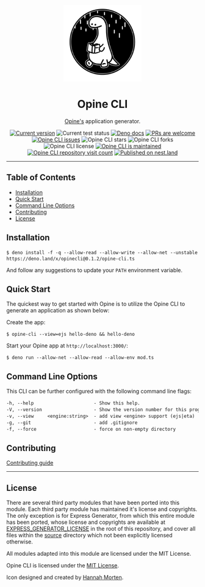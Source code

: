 <p align="center">
  <a href="https://www.linkedin.com/in/hannah-morten-b1218017a/"><img height="200" style="height:200px;" src="https://github.com/cmorten/opine-cli/raw/main/.github/icon.png" alt="Deno reading an opinionated book"></a>
  <h1 align="center">Opine CLI</h1>
</p>
<p align="center">
<a href="https://github.com/asos-craigmorten/opine">Opine's</a> application generator.</p>
<p align="center">
   <a href="https://github.com/cmorten/opine-cli/tags/"><img src="https://img.shields.io/github/tag/cmorten/opine-cli" alt="Current version" /></a>
   <img src="https://github.com/cmorten/opine-cli/workflows/Test/badge.svg" alt="Current test status" />
   <a href="https://doc.deno.land/https/deno.land/x/opinecli/opine-cli.ts"><img src="https://doc.deno.land/badge.svg" alt="Deno docs" /></a>
   <a href="http://makeapullrequest.com"><img src="https://img.shields.io/badge/PRs-welcome-brightgreen.svg" alt="PRs are welcome" /></a>
   <a href="https://github.com/cmorten/opine-cli/issues/"><img src="https://img.shields.io/github/issues/cmorten/opine-cli" alt="Opine CLI issues" /></a>
   <img src="https://img.shields.io/github/stars/cmorten/opine-cli" alt="Opine CLI stars" />
   <img src="https://img.shields.io/github/forks/cmorten/opine-cli" alt="Opine CLI forks" />
   <img src="https://img.shields.io/github/license/cmorten/opine-cli" alt="Opine CLI license" />
   <a href="https://github.com/cmorten/opine-cli/graphs/commit-activity"><img src="https://img.shields.io/badge/Maintained%3F-yes-green.svg" alt="Opine CLI is maintained" /></a>
   <a href="http://hits.dwyl.com/cmorten/opine-cli"><img src="http://hits.dwyl.com/cmorten/opine.svg" alt="Opine CLI repository visit count" /></a>
   <a href="https://nest.land/package/opinecli"><img src="https://nest.land/badge.svg" alt="Published on nest.land" /></a>
</p>

---

## Table of Contents

- [Installation](#installation)
- [Quick Start](#quick-start)
- [Command Line Options](#command-line-options)
- [Contributing](#contributing)
- [License](#license)

## Installation

```console
$ deno install -f -q --allow-read --allow-write --allow-net --unstable https://deno.land/x/opinecli@0.1.2/opine-cli.ts
```

And follow any suggestions to update your `PATH` environment variable.

## Quick Start

The quickest way to get started with Opine is to utilize the Opine CLI to generate an application as shown below:

Create the app:

```console
$ opine-cli --view=ejs hello-deno && hello-deno
```

Start your Opine app at `http://localhost:3000/`:

```console
$ deno run --allow-net --allow-read --allow-env mod.ts
```

## Command Line Options

This CLI can be further configured with the following command line flags:

```txt
-h, --help                      - Show this help.                            
-V, --version                   - Show the version number for this program.  
-v, --view     <engine:string>  - add view <engine> support (ejs|eta)        
-g, --git                       - add .gitignore                             
-f, --force                     - force on non-empty directory     
```

## Contributing

[Contributing guide](https://github.com/cmorten/opine-cli/blob/main/.github/CONTRIBUTING.md)

---

## License

There are several third party modules that have been ported into this module. Each third party module has maintained it's license and copyrights. The only exception is for Express Generator, from which this entire module has been ported, whose license and copyrights are available at [EXPRESS_GENERATOR_LICENSE](./EXPRESS_GENERATOR_LICENSE.md) in the root of this repository, and cover all files within the [source](./src) directory which not been explicitly licensed otherwise.

All modules adapted into this module are licensed under the MIT License.

Opine CLI is licensed under the [MIT License](./LICENSE.md).

Icon designed and created by [Hannah Morten](https://www.linkedin.com/in/hannah-morten-b1218017a/).
